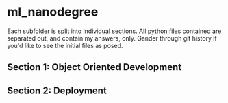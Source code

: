 # ml_nanodegree

Each subfolder is split into individual sections. All python files contained are separated out, and contain my answers, only. Gander through git history if you'd like to see the initial files as posed.

## Section 1: Object Oriented Development

## Section 2: Deployment

